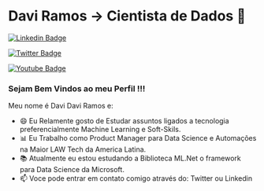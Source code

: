 # Davi Ramos -> Cientista de Dados 👋

<!--
**DaviRamos/DaviRamos** is a ✨ _special_ ✨ repository because its `README.md` (this file) appears on your GitHub profile.

Here are some ideas to get you started:

- 🔭 I’m currently working on ...
- 🌱 I’m currently learning ...
- 👯 I’m looking to collaborate on ...
- 🤔 I’m looking for help with ...
- 💬 Ask me about ...
- 📫 How to reach me: ...
- 😄 Pronouns: ...
- ⚡ Fun fact: ...

[![Youtube Badge](https://img.shields.io/badge/-YouTube-c14438?style=flat-square&logo=YouTube&logoColor=white&link=https://www.youtube.com/user/marcelorde391/)](https://www.youtube.com/user/marcelorde391/)
-->


[![Linkedin Badge](https://img.shields.io/badge/-LinkedIn-blue?style=flat-square&logo=Linkedin&logoColor=white&link=https://www.linkedin.com/in/davi-ramos/)](https://www.linkedin.com/in/davi-ramos/)

[![Twitter Badge](https://img.shields.io/badge/-Twitter-blue?style=flat-square&logo=Twitter&logoColor=white&link=https://www.linkedin.com/in/davi-ramos/)](https://www.linkedin.com/in/davi-ramos/)

[![Youtube Badge](https://img.shields.io/badge/-YouTube-c14438?style=flat-square&logo=YouTube&logoColor=white&link=https://www.youtube.com/user/marcelorde391/)](https://www.youtube.com/user/marcelorde391/)

### Sejam Bem Vindos ao meu Perfil !!!

Meu nome é Davi Davi Ramos e:

 - 😄 Eu Relamente gosto de Estudar assuntos ligados a tecnologia preferencialmente Machine Learning e Soft-Skils.
 - 📊 Eu Trabalho como Product Manager para Data Science e Automações na Maior LAW Tech da America Latina.
 - 📚 Atualmente eu estou estudando a Biblioteca ML.Net o framework para Data Science da Microsoft.
 - 📫 Voce pode entrar em contato comigo através do: Twitter ou Linkedin
